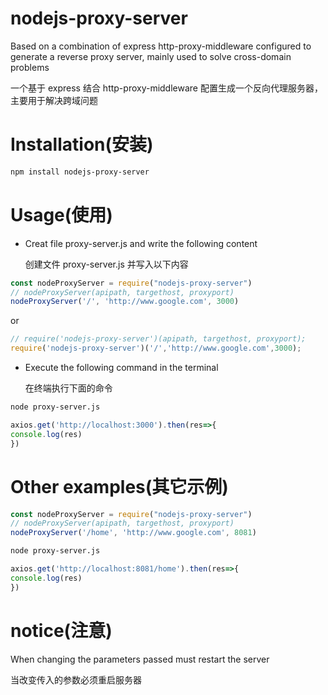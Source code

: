 # nodejs-proxy-server

Based on a combination of express http-proxy-middleware configured to generate a reverse proxy server, mainly used to solve cross-domain problems

一个基于 express 结合 http-proxy-middleware 配置生成一个反向代理服务器，主要用于解决跨域问题

# Installation(安装)

```bash
npm install nodejs-proxy-server
```

# Usage(使用)

+ Creat file proxy-server.js and write the following content

  创建文件 proxy-server.js 并写入以下内容

```javascript
const nodeProxyServer = require("nodejs-proxy-server")
// nodeProxyServer(apipath, targethost, proxyport)
nodeProxyServer('/', 'http://www.google.com', 3000)
```

or

```javascript
// require('nodejs-proxy-server')(apipath, targethost, proxyport);
require('nodejs-proxy-server')('/','http://www.google.com',3000);
```

+ Execute the following command in the terminal

  在终端执行下面的命令

```bash
node proxy-server.js
```

```javascript
axios.get('http://localhost:3000').then(res=>{
console.log(res)
})
```

# Other examples(其它示例)

```javascript
const nodeProxyServer = require("nodejs-proxy-server")
// nodeProxyServer(apipath, targethost, proxyport)
nodeProxyServer('/home', 'http://www.google.com', 8081)
```

```bash
node proxy-server.js
```

```javascript
axios.get('http://localhost:8081/home').then(res=>{
console.log(res)
})
```

# notice(注意)

When changing the parameters passed must restart the server

当改变传入的参数必须重启服务器
